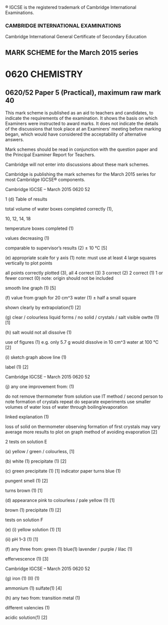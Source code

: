 ® IGCSE is the registered trademark of Cambridge International Examinations. 

### CAMBRIDGE INTERNATIONAL EXAMINATIONS 

Cambridge International General Certificate of Secondary Education 

## MARK SCHEME for the March 2015 series 

# 0620 CHEMISTRY 

## 0620/52 Paper 5 (Practical), maximum raw mark 40 

This mark scheme is published as an aid to teachers and candidates, to indicate the requirements of the examination. It shows the basis on which Examiners were instructed to award marks. It does not indicate the details of the discussions that took place at an Examiners’ meeting before marking began, which would have considered the acceptability of alternative answers. 

Mark schemes should be read in conjunction with the question paper and the Principal Examiner Report for Teachers. 

Cambridge will not enter into discussions about these mark schemes. 

Cambridge is publishing the mark schemes for the March 2015 series for most Cambridge IGCSE® components. 


 Cambridge IGCSE – March 2015 0620 52 

1 (d) Table of results 

 total volume of water boxes completed correctly (1), 

 10, 12, 14, 18 

 temperature boxes completed (1) 

 values decreasing (1) 

 comparable to supervisor’s results (2) ± 10 °C [5] 

 (e) appropriate scale for y axis (1) note: must use at least 4 large squares vertically to plot points 

 all points correctly plotted (3), all 4 correct (3) 3 correct (2) 2 correct (1) 1 or fewer correct (0) note: origin should not be included 

 smooth line graph (1) [5] 

 (f) value from graph for 20 cm^3 water (1) ± half a small square 

 shown clearly by extrapolation(1) [2] 

 (g) clear / colourless liquid forms / no solid / crystals / salt visible owtte (1) [1] 

 (h) salt would not all dissolve (1) 

 use of figures (1) e.g. only 5.7 g would dissolve in 10 cm^3 water at 100 °C [2] 

 (i) sketch graph above line (1) 

 label (1) [2] 


 Cambridge IGCSE – March 2015 0620 52 

 (j) any one improvement from: (1) 

 do not remove thermometer from solution use IT method / second person to note formation of crystals repeat do separate experiments use smaller volumes of water loss of water through boiling/evaporation 

 linked explanation (1) 

 loss of solid on thermometer observing formation of first crystals may vary average more results to plot on graph method of avoiding evaporation [2] 

2 tests on solution E 

 (a) yellow / green / colourless, [1] 

 (b) white (1) precipitate (1) [2] 

 (c) green precipitate (1) [1] indicator paper turns blue (1) 

 pungent smell (1) [2] 

 turns brown (1) [1] 

 (d) appearance pink to colourless / pale yellow (1) [1] 

 brown (1) precipitate (1) [2] 

 tests on solution F 

 (e) (i) yellow solution (1) [1] 

 (ii) pH 1–3 (1) [1] 

 (f) any three from: green (1) blue(1) lavender / purple / lilac (1) 

 effervescence (1) [3] 


 Cambridge IGCSE – March 2015 0620 52 

(g) iron (1) (II) (1) 

 ammonium (1) sulfate(1) [4] 

(h) any two from: transition metal (1) 

 different valencies (1) 

 acidic solution(1) [2] 


